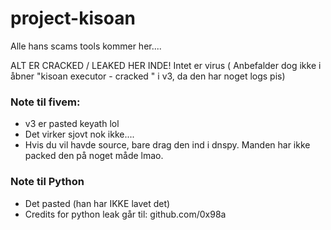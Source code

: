 # project-kisoan
Alle hans scams tools kommer her....

ALT ER CRACKED / LEAKED HER INDE! Intet er virus ( Anbefalder dog ikke i åbner "kisoan executor - cracked " i v3, da den har noget logs pis)

### Note til fivem: 
- v3 er pasted keyath lol
- Det virker sjovt nok ikke.... 
- Hvis du vil havde source, bare drag den ind i dnspy. Manden har ikke packed den på noget måde lmao.

### Note til Python
- Det pasted (han har IKKE lavet det)  
- Credits for python leak går til: github.com/0x98a
